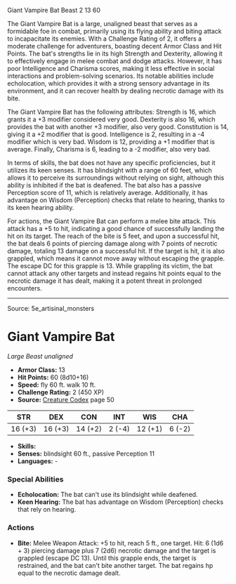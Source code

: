 <MonsterName/>Giant Vampire Bat</MonsterName>
<CreatureType/>Beast</CreatureType>
<CR/>2</CR>
<AC/>13</AC>
<HP/>60</HP>
<summary>The Giant Vampire Bat is a large, unaligned beast that serves as a formidable foe in combat, primarily using its flying ability and biting attack to incapacitate its enemies. With a Challenge Rating of 2, it offers a moderate challenge for adventurers, boasting decent Armor Class and Hit Points. The bat's strengths lie in its high Strength and Dexterity, allowing it to effectively engage in melee combat and dodge attacks. However, it has poor Intelligence and Charisma scores, making it less effective in social interactions and problem-solving scenarios. Its notable abilities include echolocation, which provides it with a strong sensory advantage in its environment, and it can recover health by dealing necrotic damage with its bite.</summary>

<detail>

The Giant Vampire Bat has the following attributes: Strength is 16, which grants it a +3 modifier considered very good. Dexterity is also 16, which provides the bat with another +3 modifier, also very good. Constitution is 14, giving it a +2 modifier that is good. Intelligence is 2, resulting in a -4 modifier which is very bad. Wisdom is 12, providing a +1 modifier that is average. Finally, Charisma is 6, leading to a -2 modifier, also very bad. 

In terms of skills, the bat does not have any specific proficiencies, but it utilizes its keen senses. It has blindsight with a range of 60 feet, which allows it to perceive its surroundings without relying on sight, although this ability is inhibited if the bat is deafened. The bat also has a passive Perception score of 11, which is relatively average. Additionally, it has advantage on Wisdom (Perception) checks that relate to hearing, thanks to its keen hearing ability.

For actions, the Giant Vampire Bat can perform a melee bite attack. This attack has a +5 to hit, indicating a good chance of successfully landing the hit on its target. The reach of the bite is 5 feet, and upon a successful hit, the bat deals 6 points of piercing damage along with 7 points of necrotic damage, totaling 13 damage on a successful hit. If the target is hit, it is also grappled, which means it cannot move away without escaping the grapple. The escape DC for this grapple is 13. While grappling its victim, the bat cannot attack any other targets and instead regains hit points equal to the necrotic damage it has dealt, making it a potent threat in prolonged encounters.</detail>



---

Source: 5e_artisinal_monsters

# Giant Vampire Bat

*Large* *Beast* *unaligned*

- **Armor Class:** 13
- **Hit Points:** 60 (8d10+16)
- **Speed:** fly 60 ft. walk 10 ft.
- **Challenge Rating:** 2 (450 XP)
- **Source:** [Creature Codex](https://koboldpress.com/kpstore/product/creature-codex-for-5th-edition-dnd) page 50

| STR | DEX | CON | INT | WIS | CHA |
| --- | --- | --- | --- | --- | --- |
| 16 (+3) | 16 (+3) | 14 (+2) | 2 (-4) | 12 (+1) | 6 (-2) |

- **Skills:** 
- **Senses:** blindsight 60 ft., passive Perception 11
- **Languages:** -

### Special Abilities

- **Echolocation:** The bat can't use its blindsight while deafened.
- **Keen Hearing:** The bat has advantage on Wisdom (Perception) checks that rely on hearing.

### Actions

- **Bite:** Melee Weapon Attack: +5 to hit, reach 5 ft., one target. Hit: 6 (1d6 + 3) piercing damage plus 7 (2d6) necrotic damage and the target is grappled (escape DC 13). Until this grapple ends, the target is restrained, and the bat can't bite another target. The bat regains hp equal to the necrotic damage dealt.




